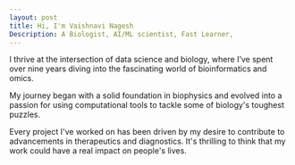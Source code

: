 ```yaml
---
layout: post
title: Hi, I'm Vaishnavi Nagesh
Description: A Biologist, AI/ML scientist, Fast Learner, 
---
```

I thrive at the intersection of data science and biology, where I’ve spent over nine years diving into the fascinating world of bioinformatics and omics. 

My journey began with a solid foundation in biophysics and evolved into a passion for using computational tools to tackle some of biology's toughest puzzles. 

Every project I've worked on has been driven by my desire to contribute to advancements in therapeutics and diagnostics.
It's thrilling to think that my work could have a real impact on people's lives.

